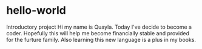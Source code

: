 # hello-world
Introductory project
Hi my name is Quayla. Today I've decide to become a coder. Hopefully this will help me become financially stable and provided for the furture family. Also learning this new language is a plus in my books.
